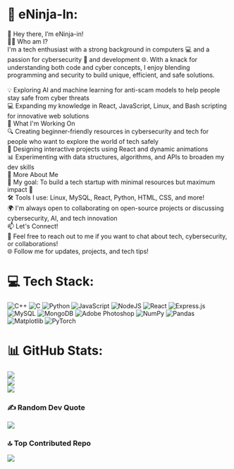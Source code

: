 # 💫 eNinja-In:
👋 Hey there, I’m eNinja-in!<br>🧑‍💻 Who am I?<br>I'm a tech enthusiast with a strong background in computers 💻 and a passion for cybersecurity 🔐 and development 🌐. With a knack for understanding both code and cyber concepts, I enjoy blending programming and security to build unique, efficient, and safe solutions.<br><br>💡 Exploring AI and machine learning for anti-scam models to help people stay safe from cyber threats<br>💻 Expanding my knowledge in React, JavaScript, Linux, and Bash scripting for innovative web solutions<br>🧩 What I'm Working On<br>🔍 Creating beginner-friendly resources in cybersecurity and tech for people who want to explore the world of tech safely<br>📂 Designing interactive projects using React and dynamic animations<br>📊 Experimenting with data structures, algorithms, and APIs to broaden my dev skills<br>💬 More About Me<br>🎯 My goal: To build a tech startup with minimal resources but maximum impact 🌱<br>🛠️ Tools I use: Linux, MySQL, React, Python, HTML, CSS, and more!<br>🌍 I'm always open to collaborating on open-source projects or discussing cybersecurity, AI, and tech innovation<br>📫 Let's Connect!<br>💬 Feel free to reach out to me if you want to chat about tech, cybersecurity, or collaborations!<br>🌐 Follow me for updates, projects, and tech tips!


# 💻 Tech Stack:
![C++](https://img.shields.io/badge/c++-%2300599C.svg?style=for-the-badge&logo=c%2B%2B&logoColor=white) ![C](https://img.shields.io/badge/c-%2300599C.svg?style=for-the-badge&logo=c&logoColor=white) ![Python](https://img.shields.io/badge/python-3670A0?style=for-the-badge&logo=python&logoColor=ffdd54) ![JavaScript](https://img.shields.io/badge/javascript-%23323330.svg?style=for-the-badge&logo=javascript&logoColor=%23F7DF1E) ![NodeJS](https://img.shields.io/badge/node.js-6DA55F?style=for-the-badge&logo=node.js&logoColor=white) ![React](https://img.shields.io/badge/react-%2320232a.svg?style=for-the-badge&logo=react&logoColor=%2361DAFB) ![Express.js](https://img.shields.io/badge/express.js-%23404d59.svg?style=for-the-badge&logo=express&logoColor=%2361DAFB) ![MySQL](https://img.shields.io/badge/mysql-4479A1.svg?style=for-the-badge&logo=mysql&logoColor=white) ![MongoDB](https://img.shields.io/badge/MongoDB-%234ea94b.svg?style=for-the-badge&logo=mongodb&logoColor=white) ![Adobe Photoshop](https://img.shields.io/badge/adobe%20photoshop-%2331A8FF.svg?style=for-the-badge&logo=adobe%20photoshop&logoColor=white) ![NumPy](https://img.shields.io/badge/numpy-%23013243.svg?style=for-the-badge&logo=numpy&logoColor=white) ![Pandas](https://img.shields.io/badge/pandas-%23150458.svg?style=for-the-badge&logo=pandas&logoColor=white) ![Matplotlib](https://img.shields.io/badge/Matplotlib-%23ffffff.svg?style=for-the-badge&logo=Matplotlib&logoColor=black) ![PyTorch](https://img.shields.io/badge/PyTorch-%23EE4C2C.svg?style=for-the-badge&logo=PyTorch&logoColor=white)
# 📊 GitHub Stats:
![](https://github-readme-stats.vercel.app/api?username=eNinja-In&theme=radical&hide_border=false&include_all_commits=true&count_private=true)<br/>
![](https://github-readme-streak-stats.herokuapp.com/?user=eNinja-In&theme=radical&hide_border=false)<br/>
![](https://github-readme-stats.vercel.app/api/top-langs/?username=eNinja-In&theme=radical&hide_border=false&include_all_commits=true&count_private=true&layout=compact)

### ✍️ Random Dev Quote
![](https://quotes-github-readme.vercel.app/api?type=horizontal&theme=radical)

### 🔝 Top Contributed Repo
![](https://github-contributor-stats.vercel.app/api?username=eNinja-In&limit=5&theme=radical&combine_all_yearly_contributions=true)


<!-- Proudly created with GPRM ( https://gprm.itsvg.in ) -->
